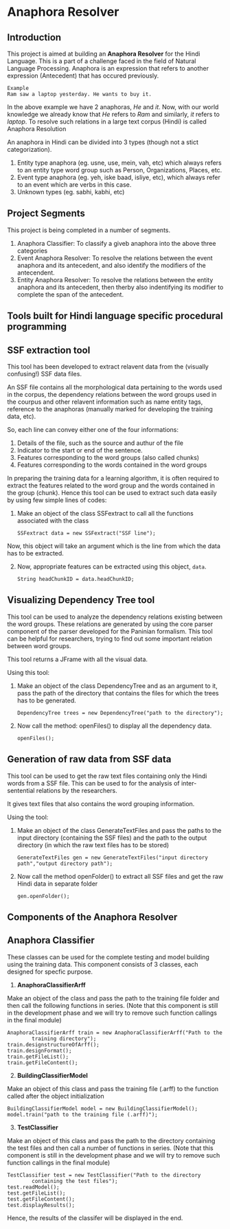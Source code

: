Anaphora Resolver
=================

Introduction
------------
This project is aimed at building an **Anaphora Resolver** for the Hindi 
Language. This is a part of a challenge faced in the field of Natural Language 
Processing. Anaphora is an expression that refers to another expression
(Antecedent) that has occured previously.

	Example
	Ram saw a laptop yesterday. He wants to buy it.
	
In the above example we have 2 anaphoras, *He* and *it*. Now, with our world 
knowledge we already know that *He* refers to *Ram* and similarly, *it* 
refers to *laptop*. To resolve such relations in a large text corpus (Hindi)
is called Anaphora Resolution

An anaphora in Hindi can be divided into 3 types (though not a stict
categorization).

1. Entity type anaphora (eg. usne, use, mein, vah, etc) which always refers to 
   an entity type word group such as Person, Organizations, Places, etc.
2. Event type anaphora (eg. yeh, iske baad, isliye, etc), which always refer to
   an event which are verbs in this case.
3. Unknown types (eg. sabhi, kabhi, etc)

Project Segments
---------------- 
This project is being completed in a number of segments.

1. Anaphora Classifier: To classify a giveb anaphora into the above three
   categories
2. Event Anaphora Resolver: To resolve the relations between the event anaphora
   and its antecedent, and also identify the modifiers of the antecendent.
3. Entity Anaphora Resolver: To resolve the relations between the entity 
   anaphora and its antecedent, then therby also indentifying its modifier
   to complete the span of the antecedent.

Tools built for Hindi language specific procedural programming
--------------------------------------------------------------

## SSF extraction tool

This tool has been developed to extract relavent data from the (visually
confusing!) SSF data files.

An SSF file contains all the morphological data pertaining to the words used
in the corpus, the dependency relations between the word groups used in the 
courpus and other relavent information such as name entity tags, reference to
the anaphoras (manually marked for developing the training data, etc).

So, each line can convey either one of the four informations:

1. Details of the file, such as the source and authur of the file
2. Indicator to the start or end of the sentence.
3. Features corresponding to the word groups (also called chunks)
4. Features corresponding to the words contained in the word groups

In preparing the training data for a learning algorithm, it is often
required to extract the features related to the word group and the 
words contained in the group (chunk). Hence this tool can be used to
extract such data easily by using few simple lines of codes:

1. Make an object of the class SSFextract to call all the functions
   associated with the class
	
	`SSFextract data = new SSFextract("SSF line");`

Now, this object will take an argument which is the line from which the data has
to be extracted.

2. Now, appropriate features can be extracted using this object, `data`.

	`String headChunkID = data.headChunkID;`   

## Visualizing Dependency Tree tool

This tool can be used to analyze the dependency relations existing between
the word groups. These relations are generated by using the core parser 
component of the parser developed for the Paninian formalism. This tool 
can be helpful for researchers, trying to find out some important relation
between word groups.

This tool returns a JFrame with all the visual data.

Using this tool:

1. Make an object of the class DependencyTree and as an argument to it, pass the 
   path of the directory that contains the files for which the trees has to be 
   generated.

   	`DependencyTree trees = new DependencyTree("path to the directory");`

2. Now call the method: openFiles() to display all the dependency data.

	`openFiles();`

## Generation of raw data from SSF data

This tool can be used to get the raw text files containing only the Hindi words
from a SSF file. This can be used to for the analysis of inter-sentential
relations by the researchers.

It gives text files that also contains the word grouping information.

Using the tool:

1. Make an object of the class GenerateTextFiles and pass the paths to the input
   directory (containing the SSF files) and the path to the output directory (in
   which the raw text files has to be stored)

   	`GenerateTextFiles gen = new GenerateTextFiles("input directory
			path","output directory path");`

2. Now call the method openFolder() to extract all SSF files and get the raw
   Hindi data in separate folder

  	`gen.openFolder();`

Components of the Anaphora Resolver
-----------------------------------

## Anaphora Classifier

These classes can be used for the complete testing and model building using the
training data. This component consists of 3 classes, each designed for specfic
purpose.

1. **AnaphoraClassifierArff**

  Make an object of the class and pass the path to the training file
  folder and then call the following functions in series.
  (Note that this component is still in the development phase and we will try to
  remove such function callings in the final module)

	AnaphoraClassifierArff train = new AnaphoraClassifierArff("Path to the
			training directory");
	train.designstructureOfArff();
	train.designFormat();
	train.getFileList();
	train.getFileContent();

2. **BuildingClassifierModel**

  Make an object of this class and pass the training file (.arff) to the function
  called after the object initialization

	BuildingClassifierModel model = new BuildingClassifierModel();
	model.train("path to the training file (.arff)");

3. **TestClassifier**

  Make an object of this class and pass the path to the directory containing the
  test files and then call a number of functions in series.
  (Note that this component is still in the development phase and we will try to
  remove such function callings in the final module)

	TestClassifier test = new TestClassifier("Path to the directory
			containing the test files");
	test.readModel();
	test.getFileList();
	test.getFileContent();
	test.displayResults();

  Hence, the results of the classifer will be displayed in the end.
